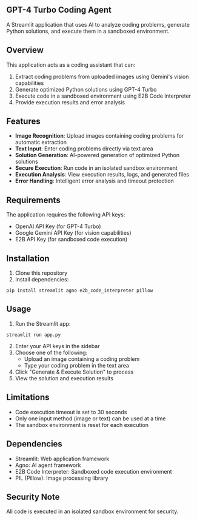 <article class="markdown-body">
  <h1>GPT-4 Turbo Coding Agent</h1>
  
  <p>A Streamlit application that uses AI to analyze coding problems, generate Python solutions, and execute them in a sandboxed environment.</p>
  
  <h2>Overview</h2>
  
  <p>This application acts as a coding assistant that can:</p>
  <ol>
    <li>Extract coding problems from uploaded images using Gemini's vision capabilities</li>
    <li>Generate optimized Python solutions using GPT-4 Turbo</li>
    <li>Execute code in a sandboxed environment using E2B Code Interpreter</li>
    <li>Provide execution results and error analysis</li>
  </ol>
  
  <h2>Features</h2>
  
  <ul>
    <li><strong>Image Recognition</strong>: Upload images containing coding problems for automatic extraction</li>
    <li><strong>Text Input</strong>: Enter coding problems directly via text area</li>
    <li><strong>Solution Generation</strong>: AI-powered generation of optimized Python solutions</li>
    <li><strong>Secure Execution</strong>: Run code in an isolated sandbox environment</li>
    <li><strong>Execution Analysis</strong>: View execution results, logs, and generated files</li>
    <li><strong>Error Handling</strong>: Intelligent error analysis and timeout protection</li>
  </ul>
  
  <h2>Requirements</h2>
  
  <p>The application requires the following API keys:</p>
  <ul>
    <li>OpenAI API Key (for GPT-4 Turbo)</li>
    <li>Google Gemini API Key (for vision capabilities)</li>
    <li>E2B API Key (for sandboxed code execution)</li>
  </ul>
  
  <h2>Installation</h2>
  
  <ol>
    <li>Clone this repository</li>
    <li>Install dependencies:</li>
  </ol>
  
  <pre><code>pip install streamlit agno e2b_code_interpreter pillow</code></pre>
  
  <h2>Usage</h2>
  
  <ol>
    <li>Run the Streamlit app:</li>
  </ol>
  
  <pre><code>streamlit run app.py</code></pre>
  
  <ol start="2">
    <li>Enter your API keys in the sidebar</li>
    <li>Choose one of the following:
      <ul>
        <li>Upload an image containing a coding problem</li>
        <li>Type your coding problem in the text area</li>
      </ul>
    </li>
    <li>Click "Generate & Execute Solution" to process</li>
    <li>View the solution and execution results</li>
  </ol>
  
  <h2>Limitations</h2>
  
  <ul>
    <li>Code execution timeout is set to 30 seconds</li>
    <li>Only one input method (image or text) can be used at a time</li>
    <li>The sandbox environment is reset for each execution</li>
  </ul>
  
  <h2>Dependencies</h2>
  
  <ul>
    <li>Streamlit: Web application framework</li>
    <li>Agno: AI agent framework</li>
    <li>E2B Code Interpreter: Sandboxed code execution environment</li>
    <li>PIL (Pillow): Image processing library</li>
  </ul>
  
  <h2>Security Note</h2>
  
  <p>All code is executed in an isolated sandbox environment for security.</p>
</article>

